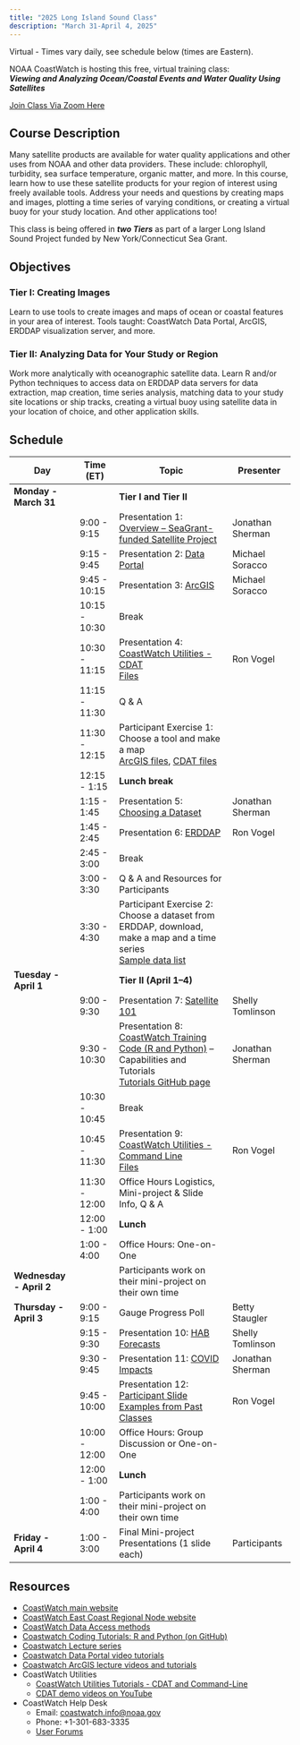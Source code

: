```yaml
---
title: "2025 Long Island Sound Class"
description: "March 31-April 4, 2025"
---
```

Virtual - Times vary daily, see schedule below (times are Eastern).

NOAA CoastWatch is hosting this free, virtual training class: <br> **_Viewing and Analyzing Ocean/Coastal Events and Water Quality Using Satellites_**

[Join Class Via Zoom Here](https://ufl.zoom.us/j/95752530088?pwd=UX3hlHWv0ZBL6iExdl9gdApLWgaOVK.1)

## Course Description
Many satellite products are available for water quality applications and other uses from NOAA and other data providers. These include: chlorophyll, turbidity, sea surface temperature, organic matter, and more. 
In this course, learn how to use these satellite products for your region of interest using freely available tools. Address your needs and questions by creating maps and images, plotting a time series of varying conditions, or creating a virtual buoy for your study location. And other applications too!

This class is being offered in **_two Tiers_** as part of a larger Long Island Sound Project funded by New York/Connecticut Sea Grant. 


## Objectives

### Tier I: Creating Images
Learn to use tools to create images and maps of ocean or coastal features in your area of interest.
Tools taught: CoastWatch Data Portal, ArcGIS, ERDDAP visualization server, and more.

### Tier II: Analyzing Data for Your Study or Region 
Work more analytically with oceanographic satellite data. 
Learn R and/or Python techniques to access data on ERDDAP data servers for data extraction, map creation, time series analysis, matching data to your study site locations or ship tracks, creating a virtual buoy using satellite data in your location of choice, and other application skills.


## Schedule

| **Day**                   | **Time (ET)**       | **Topic**                                                                                                             | **Presenter**       |
|--------------------------|---------------------|-----------------------------------------------------------------------------------------------------------------------|---------------------|
| **Monday - March 31**    |                     | **Tier I and Tier II**                                                                                                |                     |
|                          | 9:00 - 9:15          | Presentation 1: [Overview – SeaGrant-funded Satellite Project](https://github.com/coastwatch-training/CoastWatch-Workshops/blob/main/presentations/longislandsound25/01-Course_Introduction.pdf)                                                          | Jonathan Sherman    |
|                          | 9:15 - 9:45          | Presentation 2: [Data Portal](https://github.com/coastwatch-training/CoastWatch-Workshops/blob/main/presentations/longislandsound25/02-Satellite_Training2024_CoastWatch_DataPortalOverView.pdf)                                                                                           | Michael Soracco     |
|                          | 9:45 - 10:15         | Presentation 3: [ArcGIS](https://github.com/coastwatch-training/CoastWatch-Workshops/blob/main/presentations/longislandsound25/03-ArcGIS_Training2021_General_DATA_r1.pdf)                                                                                                | Michael Soracco     |
|                          | 10:15 - 10:30        | Break                                                                                                                 |                     |
|                          | 10:30 - 11:15        | Presentation 4: [CoastWatch Utilities - CDAT](https://github.com/coastwatch-training/CoastWatch-Workshops/blob/main/presentations/longislandsound25/04-CoastWatch_Utilities_Intro_CDAT_LIS_2025-03.pdf) <br> [Files](https://github.com/coastwatch-training/CoastWatch-Workshops/tree/main/presentations/longislandsound25/exercise-materials/CDAT_Lesson_Files_Tier_1)                                                                                                 | Ron Vogel           |
|                          | 11:15 - 11:30        | Q & A                                                                                                                 |                     |
|                          | 11:30 - 12:15        | Participant Exercise 1: Choose a tool and make a map <br> [ArcGIS files](https://github.com/coastwatch-training/CoastWatch-Workshops/tree/main/presentations/longislandsound25/exercise-materials/Exercise1_ArcGIS), [CDAT files](https://github.com/coastwatch-training/CoastWatch-Workshops/tree/main/presentations/longislandsound25/exercise-materials/Exercise1_CDAT) |                     |
|                          | 12:15 - 1:15         | **Lunch break**                                                                                                       |                     |
|                          | 1:15 - 1:45          | Presentation 5: [Choosing a Dataset](https://github.com/coastwatch-training/CoastWatch-Workshops/blob/main/presentations/longislandsound25/05-What_dataset_to_choose.pdf)                                                                                    | Jonathan Sherman    |
|                          | 1:45 - 2:45          | Presentation 6: [ERDDAP](https://github.com/coastwatch-training/CoastWatch-Tutorials/tree/main/ERDDAP-basics)                                                                                                | Ron Vogel           |
|                          | 2:45 - 3:00          | Break                                                                                                                 |                     |
|                          | 3:00 - 3:30          | Q & A and Resources for Participants                                                                                  |                     |
|                          | 3:30 - 4:30          | Participant Exercise 2: Choose a dataset from ERDDAP, download, make a map and a time series <br> [Sample data list](https://github.com/coastwatch-training/CoastWatch-Workshops/blob/main/presentations/longislandsound25/exercise-materials/ERDDAP_Exercise_Instructions_Datasets.pdf)             |                     |
| **Tuesday - April 1**    |                     | **Tier II (April 1–4)**                                                                                               |                     |
|                          | 9:00 - 9:30          | Presentation 7: [Satellite 101](https://github.com/coastwatch-training/CoastWatch-Workshops/blob/main/presentations/longislandsound25/07-Satellite101_Part1_2025.pdf)                                                                                          | Shelly Tomlinson    |
|                          | 9:30 - 10:30         | Presentation 8: [CoastWatch Training Code (R and Python)](https://github.com/coastwatch-training/CoastWatch-Workshops/blob/main/presentations/longislandsound25/08-GitHubTutorials.pdf) – Capabilities and Tutorials <br> [Tutorials GitHub page](https://github.com/coastwatch-training/CoastWatch-Tutorials/blob/main/README.md)                       | Jonathan Sherman    |
|                          | 10:30 - 10:45        | Break                                                                                                                 |                     |
|                          | 10:45 - 11:30        | Presentation 9: [CoastWatch Utilities - Command Line](https://github.com/coastwatch-training/CoastWatch-Workshops/blob/main/presentations/longislandsound25/09-CoastWatch_Utilities_Intro_CommandLine_LIS_2025-03.pdf) <br> [Files](https://github.com/coastwatch-training/CoastWatch-Workshops/tree/main/presentations/longislandsound25/exercise-materials/CDAT_Lesson_Files_Tier_2)                 | Ron Vogel           |
|                          | 11:30 - 12:00        | Office Hours Logistics, Mini-project & Slide Info, Q & A                                                        |                     |
|                          | 12:00 - 1:00         | **Lunch**                                                                                                             |                     |
|                          | 1:00 - 4:00          | Office Hours: One-on-One                                                                                              |                     |
| **Wednesday - April 2**  |                     | Participants work on their mini-project on their own time                                                                  |                     |
| **Thursday - April 3**   | 9:00 - 9:15          | Gauge Progress Poll                                                                                                   | Betty Staugler      |
|                          | 9:15 - 9:30          | Presentation 10: [HAB Forecasts](https://github.com/coastwatch-training/CoastWatch-Workshops/blob/main/presentations/longislandsound25/10-Tomlinson_HABForecasting_LISoundApr12025.pdf)                                                                                        | Shelly Tomlinson    |
|                          | 9:30 - 9:45          | Presentation 11: [COVID Impacts](https://github.com/coastwatch-training/CoastWatch-Workshops/blob/main/presentations/longislandsound25/11-COVID_impacts.pdf)                                                            | Jonathan Sherman    |
|                          | 9:45 - 10:00         | Presentation 12: [Participant Slide Examples from Past Classes](https://github.com/coastwatch-training/CoastWatch-Workshops/blob/main/presentations/longislandsound25/12-Past_Participant_Slides_LIS_2025-03.pdf)                                                         | Ron Vogel    |
|                          | 10:00 - 12:00        | Office Hours: Group Discussion or One-on-One                                                                          |                     |
|                          | 12:00 - 1:00         | **Lunch**                                                                                                             |                     |
|                          | 1:00 - 4:00          | Participants work on their mini-project on their own time                                                                  |                     |
| **Friday - April 4**     | 1:00 - 3:00          | Final Mini-project Presentations (1 slide each)                                                                                   | Participants        |


## Resources
* [CoastWatch main website](https://coastwatch.noaa.gov/cwn/index.html)
* [CoastWatch East Coast Regional Node website](https://eastcoast.coastwatch.noaa.gov/)
* [CoastWatch Data Access methods](https://coastwatch.noaa.gov/cwn/data-access-tools.html)
* [Coastwatch Coding Tutorials: R and Python (on GitHub)](https://github.com/coastwatch-training/CoastWatch-Tutorials/tree/main?tab=readme-ov-file#readme)
* [Coastwatch Lecture series](https://umd.instructure.com/courses/1336575/pages/all-lectures)
* [Coastwatch Data Portal video tutorials](https://umd.instructure.com/courses/1336575/pages/coastwatch-data-portal-tutorials)
* [Coastwatch ArcGIS lecture videos and tutorials](https://umd.instructure.com/courses/1336575/pages/arcgis-tutorials?module_item_id=12322036)
* CoastWatch Utilities
    * [CoastWatch Utilities Tutorials - CDAT and Command-Line](https://umd.instructure.com/courses/1336575/pages/coastwatch-utilities-tutorials)
    * [CDAT demo videos on YouTube](https://www.youtube.com/playlist?list=PL_-bsOLKMYJybI8chOl90HWWd_jTsaO3e)
* CoastWatch Help Desk
    * Email: coastwatch.info@noaa.gov
    * Phone: +1-301-683-3335
    * [User Forums](https://vlab.noaa.gov/web/coastwatch)


